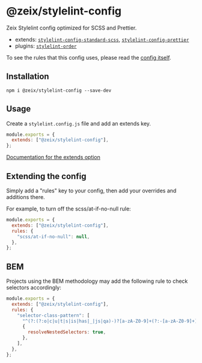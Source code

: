# @zeix/stylelint-config

Zeix Stylelint config optimized for SCSS and Prettier.

- extends: [`stylelint-config-standard-scss`](https://github.com/stylelint-scss/stylelint-config-standard-scss), [`stylelint-config-prettier`](https://github.com/prettier/stylelint-config-prettier)
- plugins: [`stylelint-order`](https://github.com/hudochenkov/stylelint-order)

To see the rules that this config uses, please read the [config itself](https://github.com/zeixcom/stylelint-config/blob/master/index.js).

## Installation

`npm i @zeix/stylelint-config --save-dev`

## Usage

Create a `stylelint.config.js` file and add an extends key.

```js
module.exports = {
  extends: ["@zeix/stylelint-config"],
};
```

[Documentation for the extends option](https://stylelint.io/user-guide/configure/#extends)

## Extending the config

Simply add a "rules" key to your config, then add your overrides and additions there.

For example, to turn off the scss/at-if-no-null rule:

```js
module.exports = {
  extends: ["@zeix/stylelint-config"],
  rules: {
    "scss/at-if-no-null": null,
  },
};
```

## BEM

Projects using the BEM methodology may add the following rule to check selectors accordingly:

```js
module.exports = {
  extends: ["@zeix/stylelint-config"],
  rules: {
    "selector-class-pattern": [
      "^(?:(?:o|c|u|t|s|is|has|_|js|qa)-)?[a-zA-Z0-9]+(?:-[a-zA-Z0-9]+)*(?:__[a-zA-Z0-9]+(?:-[a-zA-Z0-9]+)*)?(?:--[a-zA-Z0-9]+(?:-[a-zA-Z0-9]+)*)?(?:\\[.+\\])?$",
      {
        resolveNestedSelectors: true,
      },
    ],
  },
};
```
